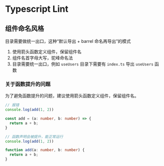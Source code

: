 # Typescript Lint

## 组件命名风格

目录需要做统一出口，这种“默认导出 + barrel 命名再导出”的模式

1. 使用箭头函数定义组件，保留组件名
2. 组件名首字母大写，驼峰命名法
3. 目录需要统一出口，例如 `useUsers` 目录下需要有 `index.ts` 导出 `useUsers` 函数


### 关于函数提升的问题

为了避免函数提升的问题，建议使用箭头函数定义组件，保留组件名。

```typescript
// 报错
console.log(add(1, 2))

const add = (a: number, b: number) => {
  return a + b;
}
```

```typescript
// 函数声明会被提升，能正常运行
console.log(add(1, 2))

function add(a: number, b: number) {
  return a + b;
}
```

